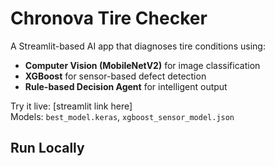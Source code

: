 # Chronova Tire Checker 

A Streamlit-based AI app that diagnoses tire conditions using:

- **Computer Vision (MobileNetV2)** for image classification
- **XGBoost** for sensor-based defect detection
- **Rule-based Decision Agent** for intelligent output

Try it live: [streamlit link here]  
Models: `best_model.keras`, `xgboost_sensor_model.json`

## Run Locally
